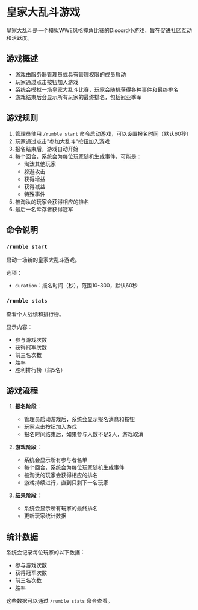 # 皇家大乱斗游戏

皇家大乱斗是一个模拟WWE风格摔角比赛的Discord小游戏，旨在促进社区互动和活跃度。

## 游戏概述

- 游戏由服务器管理员或具有管理权限的成员启动
- 玩家通过点击按钮加入游戏
- 系统会模拟一场皇家大乱斗比赛，玩家会随机获得各种事件和最终排名
- 游戏结束后会显示所有玩家的最终排名，包括冠亚季军

## 游戏规则

1. 管理员使用 `/rumble start` 命令启动游戏，可以设置报名时间（默认60秒）
2. 玩家通过点击"参加大乱斗"按钮加入游戏
3. 报名结束后，游戏自动开始
4. 每个回合，系统会为每位玩家随机生成事件，可能是：
   - 淘汰其他玩家
   - 躲避攻击
   - 获得增益
   - 获得减益
   - 特殊事件
5. 被淘汰的玩家会获得相应的排名
6. 最后一名幸存者获得冠军

## 命令说明

### `/rumble start`

启动一场新的皇家大乱斗游戏。

选项：
- `duration`：报名时间（秒），范围10-300，默认60秒

### `/rumble stats`

查看个人战绩和排行榜。

显示内容：
- 参与游戏次数
- 获得冠军次数
- 前三名次数
- 胜率
- 胜利排行榜（前5名）

## 游戏流程

1. **报名阶段**：
   - 管理员启动游戏后，系统会显示报名消息和按钮
   - 玩家点击按钮加入游戏
   - 报名时间结束后，如果参与人数不足2人，游戏取消

2. **游戏阶段**：
   - 系统会显示所有参与者名单
   - 每个回合，系统会为每位玩家随机生成事件
   - 被淘汰的玩家会获得相应的排名
   - 游戏持续进行，直到只剩下一名玩家

3. **结果阶段**：
   - 系统会显示所有玩家的最终排名
   - 更新玩家统计数据

## 统计数据

系统会记录每位玩家的以下数据：
- 参与游戏次数
- 获得冠军次数
- 前三名次数
- 胜率

这些数据可以通过 `/rumble stats` 命令查看。